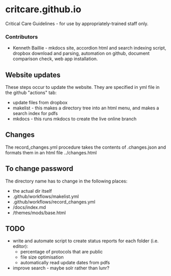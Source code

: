 # critcare.github.io
Critical Care Guidelines - for use by appropriately-trained staff only.

### Contributors
- Kenneth Baillie - mkdocs site, accordion html and search indexing script, dropbox download and parsing, automation on github, document comparison check, web app installation.

## Website updates

These steps occur to update the website. They are specified in yml file in the github "actions" tab:
- update files from dropbox
- makelist - this makes a directory tree into an html menu, and makes a search index for pdfs
- mkdocs - this runs mkdocs to create the live online branch

## Changes

The record_changes.yml procedure takes the contents of .changes.json and formats them in an html file
../changes.html

## To change password
The directory name has to change in the following places:
- the actual dir itself
- .github/workflows/makelist.yml
- .github/workflows/record_changes.yml
- /docs/index.md
- /themes/mods/base.html

## TODO

- write and automate script to create status reports for each folder (i.e. editor):
	- percentage of protocols that are public
	- file size optimisation
	- automatically read update dates from pdfs
- improve search - maybe solr rather than lunr?

